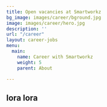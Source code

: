 ```yaml
---
title: Open vacancies at Smartworkz
bg_image: images/career/bground.jpg
image: images/career/hero.jpg
description: ''
url: "/career"
layout: career-jobs
menu:
  main:
    name: Career with Smartworkz
    weight: 5
    parent: About

---
```

## lora lora